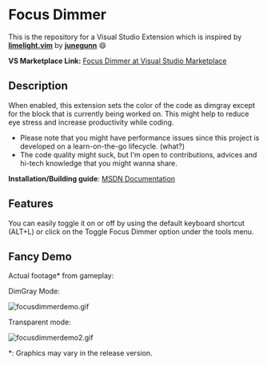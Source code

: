 # Focus Dimmer
This is the repository for a Visual Studio Extension which is inspired by **[limelight.vim](https://github.com/junegunn/limelight.vim)** by **[junegunn](https://github.com/junegunn)** :smile:

**VS Marketplace Link:** [Focus Dimmer at Visual Studio Marketplace](https://marketplace.visualstudio.com/items?itemName=Alpzy.FocusDimmer)

## Description
When enabled, this extension sets the color of the code as dimgray except for the block that is currently being worked on. 
This might help to reduce eye stress and increase productivity while coding. 

- Please note that you might have performance issues since this project is developed on a learn-on-the-go lifecycle. (what?)
- The code quality might suck, but I'm open to contributions, advices and hi-tech knowledge that you might wanna share.

**Installation/Building guide**: [MSDN Documentation](https://docs.microsoft.com/en-us/visualstudio/extensibility/walkthrough-publishing-a-visual-studio-extension?view=vs-2019)

## Features
You can easily toggle it on or off by using the default keyboard shortcut (ALT+L) or click on the Toggle Focus Dimmer option under the tools menu.

## Fancy Demo
Actual footage* from gameplay:

DimGray Mode:

![focusdimmerdemo.gif](https://s7.gifyu.com/images/focusdimmerdemo.gif)

Transparent mode:

![focusdimmerdemo2.gif](https://s7.gifyu.com/images/focusdimmerdemo2.gif)

*: Graphics may vary in the release version.
